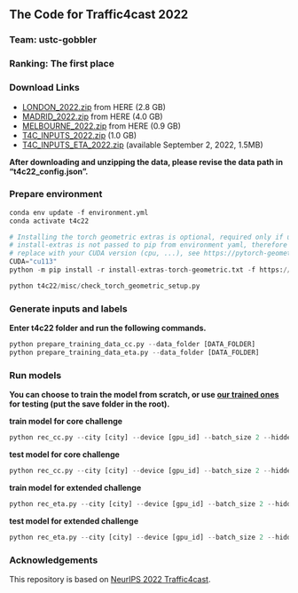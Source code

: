 ## The Code for Traffic4cast 2022
### Team: ustc-gobbler
### Ranking: The first place

### Download Links

- [LONDON_2022.zip](https://developer.here.com/sample-data) from HERE (2.8 GB)
- [MADRID_2022.zip](https://developer.here.com/sample-data) from HERE (4.0 GB)
- [MELBOURNE_2022.zip](https://developer.here.com/sample-data) from HERE (0.9 GB)
- [T4C_INPUTS_2022.zip](https://iarai-public.s3-eu-west-1.amazonaws.com/competitions/t4c/t4c22/T4C_INPUTS_2022.zip) (1.0 GB)
- [T4C_INPUTS_ETA_2022.zip](https://iarai-public.s3-eu-west-1.amazonaws.com/competitions/t4c/t4c22/T4C_INPUTS_ETA_2022.zip) (available September 2, 2022, 1.5MB)

**After downloading and unzipping the data, please revise the data path in “t4c22_config.json”.**

### ****Prepare environment****

```python
conda env update -f environment.yml
conda activate t4c22

# Installing the torch geometric extras is optional, required only if using `torch_geometric`
# install-extras is not passed to pip from environment yaml, therefore add as post-step (https://github.com/conda/conda/issues/6805)
# replace with your CUDA version (cpu, ...), see https://pytorch-geometric.readthedocs.io/en/latest/notes/installation.html
CUDA="cu113"
python -m pip install -r install-extras-torch-geometric.txt -f https://data.pyg.org/whl/torch-1.11.0+${CUDA}.html

python t4c22/misc/check_torch_geometric_setup.py
```

### Generate inputs and labels
**Enter t4c22 folder and run the following commands.**
```python
python prepare_training_data_cc.py --data_folder [DATA_FOLDER]
python prepare_training_data_eta.py --data_folder [DATA_FOLDER]
```

### Run models
**You can choose to train the model from scratch, or use [our trained ones](https://drive.google.com/drive/folders/1IPS8awH8Htmt9hGMa-cE6lwoJg60ttaC?usp=share_link) for testing (put the save folder in the root).**

**train model for core challenge**
```python
python rec_cc.py --city [city] --device [gpu_id] --batch_size 2 --hidden_channels 32 --epochs 20 --fill -1
```
**test model for core challenge**
```python
python rec_cc.py --city [city] --device [gpu_id] --batch_size 2 --hidden_channels 32 --epochs 20 --fill -1 --model_state test
```

**train model for extended challenge**
```python
python rec_eta.py --city [city] --device [gpu_id] --batch_size 2 --hidden_channels 64 --epochs 50
```
**test model for extended challenge**
```python
python rec_eta.py --city [city] --device [gpu_id] --batch_size 2 --hidden_channels 64 --epochs 50 --model_state test
```

### Acknowledgements

This repository is based on [NeurIPS 2022 Traffic4cast](https://github.com/iarai/NeurIPS2022-traffic4cast).
